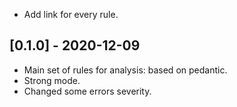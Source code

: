 
* Add link for every rule.

## [0.1.0] - 2020-12-09

* Main set of rules for analysis: based on pedantic.
* Strong mode.
* Changed some errors severity.
